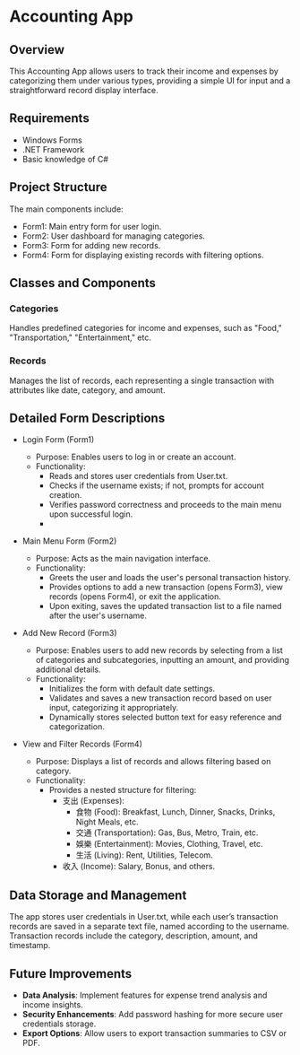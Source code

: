# Accounting App
## Overview
This Accounting App allows users to track their income and expenses by categorizing them under various types, providing a simple UI for input and a straightforward record display interface.

## Requirements
- Windows Forms
- .NET Framework
- Basic knowledge of C#

## Project Structure
The main components include:

- Form1: Main entry form for user login.
- Form2: User dashboard for managing categories.
- Form3: Form for adding new records.
- Form4: Form for displaying existing records with filtering options.

## Classes and Components
### Categories
Handles predefined categories for income and expenses, such as "Food," "Transportation," "Entertainment," etc.

### Records
Manages the list of records, each representing a single transaction with attributes like date, category, and amount.

## Detailed Form Descriptions
- Login Form (Form1)
  - Purpose: Enables users to log in or create an account.
  - Functionality:
    - Reads and stores user credentials from User.txt.
    - Checks if the username exists; if not, prompts for account creation.
    - Verifies password correctness and proceeds to the main menu upon successful login.
    - 
- Main Menu Form (Form2)
  - Purpose: Acts as the main navigation interface.
  - Functionality:
    - Greets the user and loads the user's personal transaction history.
    - Provides options to add a new transaction (opens Form3), view records (opens Form4), or exit the application.
    - Upon exiting, saves the updated transaction list to a file named after the user's username.

- Add New Record (Form3)
  - Purpose: Enables users to add new records by selecting from a list of categories and subcategories, inputting an amount, and providing additional details.
  - Functionality:
    - Initializes the form with default date settings.
    - Validates and saves a new transaction record based on user input, categorizing it appropriately.
    - Dynamically stores selected button text for easy reference and categorization.
   
- View and Filter Records (Form4)
  - Purpose: Displays a list of records and allows filtering based on category.
  - Functionality:
    - Provides a nested structure for filtering:
      - 支出 (Expenses):
        - 食物 (Food): Breakfast, Lunch, Dinner, Snacks, Drinks, Night Meals, etc.
        - 交通 (Transportation): Gas, Bus, Metro, Train, etc.
        - 娛樂 (Entertainment): Movies, Clothing, Travel, etc.
        - 生活 (Living): Rent, Utilities, Telecom.
      - 收入 (Income): Salary, Bonus, and others.
     
## Data Storage and Management
The app stores user credentials in User.txt, while each user’s transaction records are saved in a separate text file, named according to the username. Transaction records include the category, description, amount, and timestamp.

## Future Improvements
 - **Data Analysis**: Implement features for expense trend analysis and income insights.
 - **Security Enhancements**: Add password hashing for more secure user credentials storage.
 - **Export Options**: Allow users to export transaction summaries to CSV or PDF.
